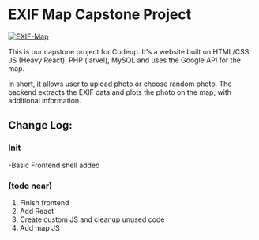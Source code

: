 # EXIF Map Capstone Project

[![EXIF-Map](https://codeup-capstone.slack.com/files/xconstaud/F447R9HKM/presentation_launch.png)](https://github.com/xconstaud/exif-map)

This is our capstone project for Codeup. It's a website built on HTML/CSS, JS (Heavy React), PHP (larvel), MySQL and uses the Google API for the map. 

In short, it allows user to upload photo or choose random photo. The backend extracts the EXIF data and plots the photo on the map; with additional information.


## Change Log:
### Init
-Basic Frontend shell added


### (todo near)
1. Finish frontend
2. Add React
3. Create custom JS and cleanup unused code
4. Add map JS


